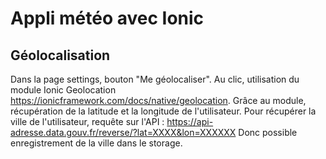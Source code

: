 # Appli météo avec Ionic

## Géolocalisation

Dans la page settings, bouton "Me géolocaliser".
Au clic, utilisation du module Ionic Geolocation https://ionicframework.com/docs/native/geolocation.
Grâce au module, récupération de la latitude et la longitude de l'utilisateur.
Pour récupérer la ville de l'utilisateur, requête sur l'API :
https://api-adresse.data.gouv.fr/reverse/?lat=XXXX&lon=XXXXXX
Donc possible enregistrement de la ville dans le storage.
